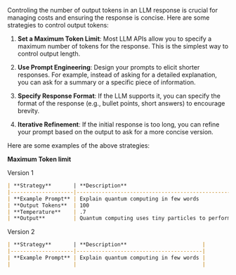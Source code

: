 Controling the number of output tokens in an LLM response is crucial for managing costs and ensuring the response is concise. Here are some strategies to control output tokens:

1. **Set a Maximum Token Limit**: Most LLM APIs allow you to specify a maximum number of tokens for the response. This is the simplest way to control output length.

2. **Use Prompt Engineering**: Design your prompts to elicit shorter responses. For example, instead of asking for a detailed explanation, you can ask for a summary or a specific piece of information.

3. **Specify Response Format**: If the LLM supports it, you can specify the format of the response (e.g., bullet points, short answers) to encourage brevity.

4. **Iterative Refinement**: If the initial response is too long, you can refine your prompt based on the output to ask for a more concise version.

Here are some examples of the above strategies:

**Maximum Token limit**

Version 1
```markdown
| **Strategy**       | **Description**                                                                                           |
|--------------------|-----------------------------------------------------------------------------------------------------------|
| **Example Prompt** | Explain quantum computing in few words                                                                    |
| **Output Tokens**  | 100                                                                                                       |
| **Temperature**    | .7                                                                                                        |
| **Output**         | Quantum computing uses tiny particles to perform complex calculations much faster than regular computers. |
```

Version 2
```markdown
| **Strategy**       | **Description**                        |
|--------------------|----------------------------------------|
| **Example Prompt** | Explain quantum computing in few words |
|                    |                                        |
